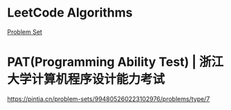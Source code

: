 # LeetCode Algorithms

[Problem Set](./problems/README.md)

# PAT(Programming Ability Test) | 浙江大学计算机程序设计能力考试

https://pintia.cn/problem-sets/994805260223102976/problems/type/7

